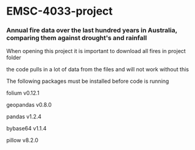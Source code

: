 
# EMSC-4033-project
### Annual fire data over the last hundred years in Australia, comparing them against drought's and rainfall

When opening this project it is important to download all fires in project folder

the code pulls in a lot of data from the files and will not work without this

The following packages must be installed before code is running

folium v0.12.1
  
geopandas v0.8.0
  
pandas v1.2.4
  
bybase64 v1.1.4
  
pillow v8.2.0
  

